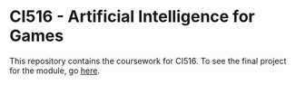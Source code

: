 # CI516 - Artificial Intelligence for Games
This repository contains the coursework for CI516. To see the final project for the module, go [here](https://github.com/KennedySovine/AI-For-Games-Project).
